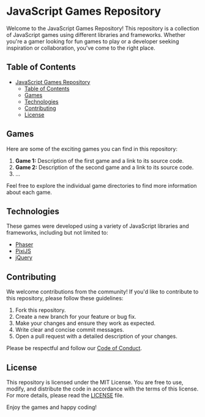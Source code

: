 # JavaScript Games Repository

Welcome to the JavaScript Games Repository! This repository is a collection of JavaScript games using different libraries and frameworks. Whether you're a gamer looking for fun games to play or a developer seeking inspiration or collaboration, you've come to the right place.

## Table of Contents
- [JavaScript Games Repository](#javascript-games-repository)
  - [Table of Contents](#table-of-contents)
  - [Games](#games)
  - [Technologies](#technologies)
  - [Contributing](#contributing)
  - [License](#license)

## Games

Here are some of the exciting games you can find in this repository:

1. **Game 1:** Description of the first game and a link to its source code.
2. **Game 2:** Description of the second game and a link to its source code.
3. ...

Feel free to explore the individual game directories to find more information about each game.

## Technologies

These games were developed using a variety of JavaScript libraries and frameworks, including but not limited to:

- [Phaser](https://phaser.io/)
- [PixiJS](https://pixijs.com/)
- [jQuery](https://jquery.com/)

## Contributing

We welcome contributions from the community! If you'd like to contribute to this repository, please follow these guidelines:

1. Fork this repository.
2. Create a new branch for your feature or bug fix.
3. Make your changes and ensure they work as expected.
4. Write clear and concise commit messages.
5. Open a pull request with a detailed description of your changes.

Please be respectful and follow our [Code of Conduct](CODE_OF_CONDUCT.md).

## License

This repository is licensed under the MIT License. You are free to use, modify, and distribute the code in accordance with the terms of this license. For more details, please read the [LICENSE](LICENSE) file.

Enjoy the games and happy coding!
